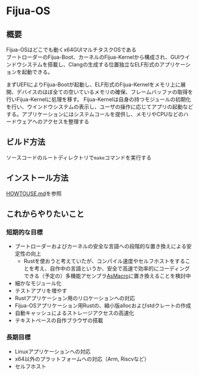 # Fijua-OS
## 概要
Fijua-OSはどこでも動くx64GUIマルチタスクOSである  
ブートローダーのFijua-Boot、カーネルのFijua-Kernelから構成され、GUIウインドウシステムを搭載し、Clangの生成する位置独立なELF形式のアプリケーションを起動できる。  

まずUEFIによりFijua-Bootが起動し、ELF形式のFijua-Kernelをメモリ上に展開、デバイスのほぼ全ての空いているメモリの確保、フレームバッファの取得を行いFijua-Kernelに処理を移す。
Fijua-Kernelは自身の持つモジュールの初期化を行い、ウインドウシステムの表示し、ユーザの操作に応じてアプリの起動などする。アプリケーションにはシステムコールを提供し、メモリやCPUなどのハードウェアへのアクセスを整理する  

## ビルド方法
ソースコードのルートディレクトリで`make`コマンドを実行する

## インストール方法
[HOWTOUSE.md](HOWTOUSE.md)を参照

## これからやりたいこと
### 短期的な目標
- ブートローダーおよびカーネルの安全な言語への段階的な置き換えによる安定性の向上
    - Rustを使おうと考えていたが、コンパイル速度やセルフホストをすることを考え、自作中の言語というか、安全で高速で効率的にコーディングできる（予定の）多機能アセンブラ[AsMacro](https://github.com/kntt32/AsMacro-lang)に置き換えることを検討中
- 細かなモジュール化
- テストアプリを増やす
- Rustアプリケーション用のリロケーションへの対応
- Fijua-OSアプリケーション用Rustの、縮小版allocおよびstdクレートの作成
- 自動キャッシュによるストレージアクセスの高速化
- テキストベースの自作ブラウザの搭載
### 長期目標
- Linuxアプリケーションへの対応
- x64以外のプラットフォームへの対応（Arm, Riscvなど）
- セルフホスト
